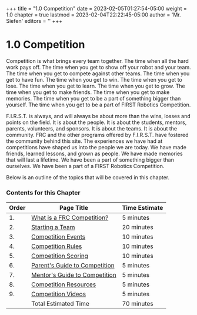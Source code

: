 +++
title = "1.0 Competition"
date = 2023-02-05T01:27:54-05:00
weight = 1.0
chapter = true
lastmod = 2023-02-04T22:22:45-05:00
author = 'Mr. Siefen'
editors = ''
+++

# 1.0 Competition

Competition is what brings every team together. The time when all the hard work pays off. The time when you get to show off your robot and your team. The time when you get to compete against other teams. The time when you get to have fun. The time when you get to win. The time when you get to lose. The time when you get to learn. The time when you get to grow. The time when you get to make friends. The time when you get to make memories. The time when you get to be a part of something bigger than yourself. The time when you get to be a part of FIRST Robotics Competition.

F.I.R.S.T. is always, and will always be about more than the wins, losses and points on the field. It is about the people. It is about the students, mentors, parents, volunteers, and sponsors. It is about the teams. It is about the community. FRC and the other programs offered by F.I.R.S.T. have fostered the community behind this site. The experiences we have had at competitions have shaped us into the people we are today. We have made friends, learned lessons, and grown as people. We have made memories that will last a lifetime. We have been a part of something bigger than ourselves. We have been a part of a FIRST Robotics Competition.

Below is an outline of the topics that will be covered in this chapter.

### Contents for this Chapter

| Order | Page Title | Time Estimate |
| --- | --- | --- |
| 1. | [What is a FRC Competition?](/competition/what-is-a-competition/) | 5 minutes |
| 2. | [Starting a Team](/competition/starting-a-team/) | 20 minutes |
| 3. | [Competition Events](/competition/competition-events/) | 10 minutes |
| 4. | [Competition Rules](/competition/competition-rules/) | 10 minutes |
| 5. | [Competition Scoring](/competition/competition-scoring/) | 10 minutes |
| 6. | [Parent's Guide to Competition](/competition/parents-guide-to-competition/) | 5 minutes |
| 7. | [Mentor's Guide to Competition](/competition/mentors-guide-to-competition/) | 5 minutes |
| 8. | [Competition Resources](/competition/competition-resources/) | 5 minutes |
| 9. | [Competition Videos](/competition/competition-videos/) | 5 minutes |
|    | Total Estimated Time | 70 minutes |
